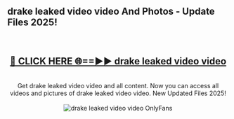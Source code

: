 <h2>drake leaked video video And Photos - Update Files 2025!</h2>
<br>
<div align="center">
<h2><a href="https://linkcuts.com/hfmhzwbr" rel="nofollow">🔴 CLICK HERE 🌐==►► drake leaked video video</a></h2>
<br>
Get drake leaked video video and all content. Now you can access all videos and pictures of drake leaked video video. New Updated Files 2025!
<br>
<br>
<a href="https://linkcuts.com/hfmhzwbr" rel="nofollow" data-target="animated-image.originalLink"><img src="https://i.ibb.co.com/WyWwxjT/player-gif2.gif" alt="drake leaked video video OnlyFans" style="max-width: 100%; display: inline-block;" data-target="animated-image.originalImage"></a>
</div>
<br>